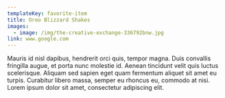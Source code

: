 ```yaml
---
templateKey: favorite-item
title: Oreo Blizzard Shakes
images:
  - image: /img/the-creative-exchange-336792bnw.jpg
link: www.google.com
---
```

Mauris id nisl dapibus, hendrerit orci quis, tempor magna. Duis convallis fringilla augue, et porta nunc molestie id. Aenean tincidunt velit quis luctus scelerisque. Aliquam sed sapien eget quam fermentum aliquet sit amet eu turpis. Curabitur libero massa, semper eu rhoncus eu, commodo at nisi. Lorem ipsum dolor sit amet, consectetur adipiscing elit.
